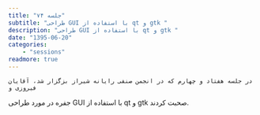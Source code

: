 ```yaml
---
title: "جلسه ۷۴"
subtitle: "طراحی GUI با استفاده از qt و gtk "
description: "طراحی GUI با استفاده از qt و gtk "
date: "1395-06-20"
categories:
    - "sessions"
readmore: true
---
```

    در جلسه هفتاد و چهارم که در انجمن صنفی رایانه شیراز بزگزار شد، آقایان فیروزی و
جفره در مورد طراحی GUI با استفاده از qt و gtk صحبت کردند.

